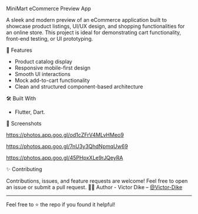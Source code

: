 MiniMart eCommerce Preview App

A sleek and modern preview of an eCommerce application built to showcase product listings, UI/UX design, and shopping functionalities for an online store. This project is ideal for demonstrating cart functionality, front-end testing, or UI prototyping.

🚀 Features

- Product catalog display
- Responsive mobile-first design
- Smooth UI interactions
- Mock add-to-cart functionality
- Clean and structured component-based architecture

🛠️ Built With

- Flutter, Dart.


📸 Screenshots

https://photos.app.goo.gl/od1cZFrV4MLvHMeo9

https://photos.app.goo.gl/7nU3y3QhdNpmqUw69

https://photos.app.goo.gl/45PHpxXLe9rJQeyRA


✨ Contributing

Contributions, issues, and feature requests are welcome!
Feel free to open an issue or submit a pull request.
🙋‍♂️ Author - Victor Dike – [@Victor-Dike](https://github.com/Victor-Dike)

---

Feel free to ⭐️ the repo if you found it helpful!
